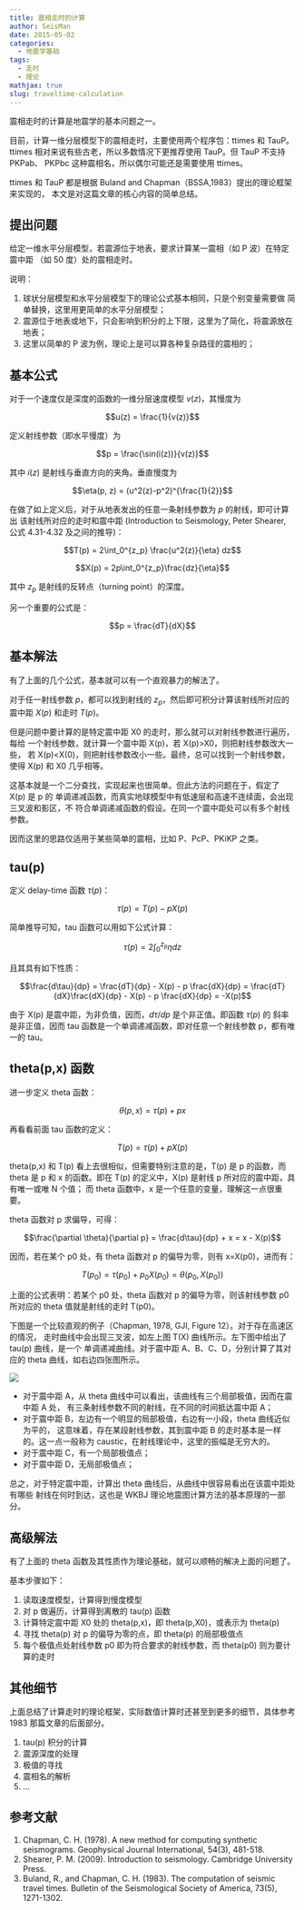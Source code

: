 ```yaml
---
title: 震相走时的计算
author: SeisMan
date: 2015-05-02
categories:
  - 地震学基础
tags:
  - 走时
  - 理论
mathjax: true
slug: traveltime-calculation
---
```


震相走时的计算是地震学的基本问题之一。

目前，计算一维分层模型下的震相走时，主要使用两个程序包：ttimes 和 TauP。
ttimes 相对来说有些古老，所以多数情况下更推荐使用 TauP。但 TauP 不支持 PKPab、
PKPbc 这种震相名，所以偶尔可能还是需要使用 ttimes。

ttimes 和 TauP 都是根据 Buland and Chapman（BSSA,1983）提出的理论框架来实现的，
本文是对这篇文章的核心内容的简单总结。

<!--more-->

## 提出问题

给定一维水平分层模型，若震源位于地表，要求计算某一震相（如 P 波）在特定震中距
（如 50 度）处的震相走时。

说明：

1.  球状分层模型和水平分层模型下的理论公式基本相同，只是个别变量需要做
    简单替换，这里用更简单的水平分层模型；
2.  震源位于地表或地下，只会影响到积分的上下限，这里为了简化，将震源放在地表；
3.  这里以简单的 P 波为例，理论上是可以算各种复杂路径的震相的；

## 基本公式

对于一个速度仅是深度的函数的一维分层速度模型 $v(z)$，其慢度为

$$u(z) = \frac{1}{v(z)}$$

定义射线参数（即水平慢度）为

$$p = \frac{\sin(i(z))}{v(z)}$$

其中 $i(z)$ 是射线与垂直方向的夹角。垂直慢度为

$$\eta(p, z) = (u^2(z)-p^2)^{\frac{1}{2}}$$

在做了如上定义后，对于从地表发出的任意一条射线参数为 $p$ 的射线，即可计算出
该射线所对应的走时和震中距 (Introduction to Seismology, Peter Shearer,
公式 4.31-4.32 及之间的推导)：

$$T(p) = 2\int_0^{z_p} \frac{u^2(z)}{\eta} dz$$

$$X(p) = 2p\int_0^{z_p}\frac{dz}{\eta}$$

其中 $z_p$ 是射线的反转点（turning point）的深度。

另一个重要的公式是：

$$p = \frac{dT}{dX}$$

## 基本解法

有了上面的几个公式，基本就可以有一个直观暴力的解法了。

对于任一射线参数 $p$，都可以找到射线的 $z_p$，然后即可积分计算该射线所对应的
震中距 $X(p)$ 和走时 $T(p)$。

但是问题中要计算的是特定震中距 X0 的走时，那么就可以对射线参数进行遍历，每给
一个射线参数，就计算一个震中距 X(p)，若 X(p)>X0，则把射线参数改大一些，
若 X(p)<X(0)，则把射线参数改小一些。最终，总可以找到一个射线参数，使得 X(p) 和 X0 几乎相等。

这基本就是一个二分查找，实现起来也很简单。但此方法的问题在于，假定了 X(p) 是 p 的
单调递减函数，而真实地球模型中有低速层和高速不连续面，会出现三叉波和影区，不
符合单调递减函数的假设。在同一个震中距处可以有多个射线参数。

因而这里的思路仅适用于某些简单的震相，比如 P、PcP、PKiKP 之类。

## tau(p)

定义 delay-time 函数 $\tau(p)$：

$$\tau(p) = T(p) - pX(p)$$

简单推导可知，tau 函数可以用如下公式计算：

$$\tau(p) = 2\int_0^{z_p} \eta dz$$

且其具有如下性质：

$$\frac{d\tau}{dp} = \frac{dT}{dp} - X(p) - p \frac{dX}{dp}
                 = \frac{dT}{dX}\frac{dX}{dp} - X(p) - p \frac{dX}{dp}
                 = -X(p)$$

由于 X(p) 是震中距，为非负值，因而，$d\tau/dp$ 是个非正值。即函数 $\tau(p)$ 的
斜率是非正值，因而 tau 函数是一个单调递减函数，即对任意一个射线参数 p，都有唯一的 tau。

## theta(p,x) 函数

进一步定义 theta 函数：

$$\theta(p,x) = \tau(p) + px$$

再看看前面 tau 函数的定义：

$$T(p) = \tau(p) + pX(p)$$

theta(p,x) 和 T(p) 看上去很相似，但需要特别注意的是，T(p) 是 p 的函数，而 theta 是
p 和 x 的函数。即在 T(p) 的定义中，X(p) 是射线 p 所对应的震中距，具有唯一或唯 N 个值；
而 theta 函数中，x 是一个任意的变量，理解这一点很重要。

theta 函数对 p 求偏导，可得：

$$\frac{\partial \theta}{\partial p} = \frac{d\tau}{dp} + x = x - X(p)$$

因而，若在某个 p0 处，有 theta 函数对 p 的偏导为零，则有 x=X(p0)，进而有：

$$T(p_0) = \tau(p_0) + p_0 X(p_0) = \theta(p_0, X(p_0))$$

上面的公式表明：若某个 p0 处，theta 函数对 p 的偏导为零，则该射线参数 p0 所对应的
theta 值就是射线的走时 T(p0)。

下图是一个比较直观的例子（Chapman, 1978, GJI, Figure 12）。对于存在高速区的情况，
走时曲线中会出现三叉波，如左上图 T(X) 曲线所示。左下图中给出了 tau(p) 曲线，是一个
单调递减曲线。对于震中距 A、B、C、D，分别计算了其对应的 theta 曲线，如右边四张图所示。

![](/images/2015050201.png)

-   对于震中距 A，从 theta 曲线中可以看出，该曲线有三个局部极值，因而在震中距 A 处，
    有三条射线参数不同的射线，在不同的时间抵达震中距 A；
-   对于震中距 B，左边有一个明显的局部极值，右边有一小段，theta 曲线近似为平的，
    这意味着，存在某段射线参数，其到震中距 B 的走时基本是一样的。这一点一般称为
    caustic，在射线理论中，这里的振幅是无穷大的。
-   对于震中距 C，有一个局部极值点；
-   对于震中距 D，无局部极值点；

总之，对于特定震中距，计算出 theta 曲线后，从曲线中很容易看出在该震中距处有哪些
射线在何时到达，这也是 WKBJ 理论地震图计算方法的基本原理的一部分。

## 高级解法

有了上面的 theta 函数及其性质作为理论基础，就可以顺畅的解决上面的问题了。

基本步骤如下：

1.  读取速度模型，计算得到慢度模型
2.  对 p 做遍历，计算得到离散的 tau(p) 函数
3.  计算特定震中距 X0 处的 theta(p,x)，即 theta(p,X0)，或表示为 theta(p)
4.  寻找 theta(p) 对 p 的偏导为零的点，即 theta(p) 的局部极值点
5.  每个极值点处射线参数 p0 即为符合要求的射线参数，而 theta(p0) 则为要计算的走时

## 其他细节

上面总结了计算走时的理论框架，实际数值计算时还甚至到更多的细节，具体参考 1983
那篇文章的后面部分。

1.  tau(p) 积分的计算
2.  震源深度的处理
3.  极值的寻找
4.  震相名的解析
5.  ...

## 参考文献

1.  Chapman, C. H. (1978). A new method for computing synthetic seismograms.
    Geophysical Journal International, 54(3), 481-518.
2.  Shearer, P. M. (2009). Introduction to seismology. Cambridge University Press.
3.  Buland, R., and Chapman, C. H. (1983). The computation of seismic
    travel times. Bulletin of the Seismological Society of America, 73(5), 1271-1302.

